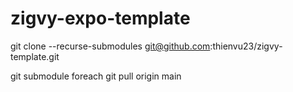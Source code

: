 # zigvy-expo-template
git clone --recurse-submodules git@github.com:thienvu23/zigvy-template.git

git submodule foreach git pull origin main